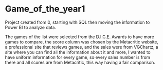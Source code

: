 # Game_of_the_year1

Project created from 0, starting with SQL then moving the information to Power BI to analyze data.

The games of the list were selected from the D.I.C.E. Awards to have more games to compare, the score column was chosen by the Metacritic website, a professional site that reviews games, and the sales were from VGChartz, a site where you can find all the information about it and more, I wanted to have uniform information for every game, so every sales number is from there and all scores are from Metacritic, this way having a fair comparison.
